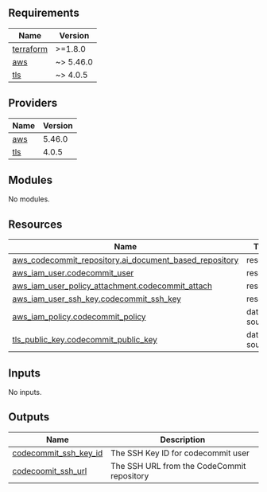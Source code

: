 <!-- BEGIN_TF_DOCS -->
## Requirements

| Name | Version |
|------|---------|
| <a name="requirement_terraform"></a> [terraform](#requirement\_terraform) | >=1.8.0 |
| <a name="requirement_aws"></a> [aws](#requirement\_aws) | ~> 5.46.0 |
| <a name="requirement_tls"></a> [tls](#requirement\_tls) | ~> 4.0.5 |

## Providers

| Name | Version |
|------|---------|
| <a name="provider_aws"></a> [aws](#provider\_aws) | 5.46.0 |
| <a name="provider_tls"></a> [tls](#provider\_tls) | 4.0.5 |

## Modules

No modules.

## Resources

| Name | Type |
|------|------|
| [aws_codecommit_repository.ai_document_based_repository](https://registry.terraform.io/providers/hashicorp/aws/latest/docs/resources/codecommit_repository) | resource |
| [aws_iam_user.codecommit_user](https://registry.terraform.io/providers/hashicorp/aws/latest/docs/resources/iam_user) | resource |
| [aws_iam_user_policy_attachment.codecommit_attach](https://registry.terraform.io/providers/hashicorp/aws/latest/docs/resources/iam_user_policy_attachment) | resource |
| [aws_iam_user_ssh_key.codecommit_ssh_key](https://registry.terraform.io/providers/hashicorp/aws/latest/docs/resources/iam_user_ssh_key) | resource |
| [aws_iam_policy.codecommit_policy](https://registry.terraform.io/providers/hashicorp/aws/latest/docs/data-sources/iam_policy) | data source |
| [tls_public_key.codecommit_public_key](https://registry.terraform.io/providers/hashicorp/tls/latest/docs/data-sources/public_key) | data source |

## Inputs

No inputs.

## Outputs

| Name | Description |
|------|-------------|
| <a name="output_codecommit_ssh_key_id"></a> [codecommit\_ssh\_key\_id](#output\_codecommit\_ssh\_key\_id) | The SSH Key ID for codecommit user |
| <a name="output_codecoomit_ssh_url"></a> [codecoomit\_ssh\_url](#output\_codecoomit\_ssh\_url) | The SSH URL from the CodeCommit repository |
<!-- END_TF_DOCS -->
